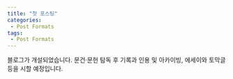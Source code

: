 ```yaml
---
title: "첫 포스팅"
categories: 
 - Post Formats
tags: 
 - Post Formats
---
```


블로그가 개설되었습니다.
문건·문헌 탐독 후 기록과 인용 및 아카이빙, 에세이와 토막글 등을 시할 예정입니다.
